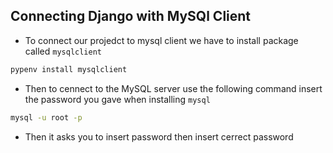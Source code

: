 ## Connecting Django with MySQl Client

- To connect our projedct to mysql client we have to install package called `mysqlclient`

```bash
pypenv install mysqlclient
```


- Then to cennect to the MySQL server use the following command insert the password you gave when installing `mysql`

```bash
mysql -u root -p
```
- Then it asks you to insert password then insert cerrect password
